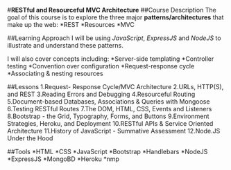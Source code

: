 #**RESTful and Resourceful MVC Architecture**
##Course Description 
The goal of this course is to explore the three major **patterns/architectures** that make up the web:
*REST
*Resources
*MVC

##Learning Approach
I will be using *JavaScript*, *ExpressJS* and *NodeJS* to illustrate and understand these patterns.

I will also cover concepts including:
*Server-side templating
*Controller testing
*Convention over configuration
*Request-response cycle
*Associating & nesting resources

##Lessons
1.Request- Response Cycle/MVC Architecture
2.URLs, HTTP(S), and REST
3.Reading Errors and Debugging
4.Resourceful Routing
5.Document-based Databases, Associations & Queries with Mongoose
6.Testing RESTful Routes
7.The DOM, HTML, CSS, Events and Listeners
8.Bootstrap - the Grid, Typography, Forms, and Buttons
9.Environment Strategies, Heroku, and Deployment
10.RESTful APIs & Service Oriented Architecture
11.History of JavaScript - Summative Assessment
12.Node.JS Under the Hood


##Tools
*HTML
*CSS
*JavaScript
*Bootstrap
*Handlebars
*NodeJS
*ExpressJS
*MongoBD
*Heroku
*nmp

